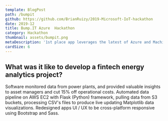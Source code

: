 ```yaml
---
template: BlogPost
path: /bumpit
github: https://github.com/BrianRuizy/2019-Microsoft-IoT-hackathon
date: 2019-12
title: Bump.IT Azure  Hackathon
category: Hackathon
thumbnail: assets/bumpit.png
metaDescription: '1st place app leverages the latest of Azure and Machine Learning to aid a $6.4B dollar issue of road potholes'
cardSize: 6
---
```

## What was it like to develop a fintech energy analytics project?

Software monitored data from power plants, and provided valuable insights to asset managers and cut 15% off operational costs. Automated data pipeline on AWS EC2 with Flask (Python) framework, pulling data from S3 buckets, processing CSV's files to produce live updating Matplotlib data visualizations. Redesigned apps UI / UX to be cross-platform responsive using Bootstrap and Sass.
